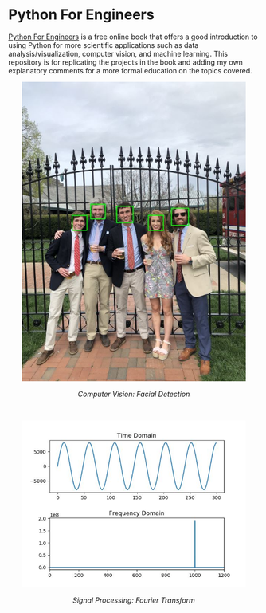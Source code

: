 # Python For Engineers
[Python For Engineers](https://www.pythonforengineers.com/) is a free online book that offers a good introduction to using Python for more scientific applications such as data analysis/visualization, computer vision, and machine learning. This repository is for replicating the projects in the book and adding my own explanatory comments for a more formal education on the topics covered.

<p align="center">
  <img src="./img/the_gang.jpg" width="450">
</p>
<p align="center">
  <i>Computer Vision: Facial Detection</i>
</p>
<br>
<p align="center">
  <img src="./img/fft.jpg" width="450">
</p>
<p align="center">
  <i>Signal Processing: Fourier Transform</i>
</p>
